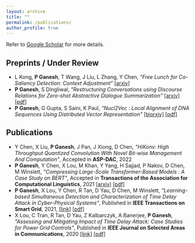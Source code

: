 ```yaml
---
layout: archive
title: ""
permalink: /publications/
author_profile: true
---
```


Refer to [Google Scholar](https://scholar.google.co.in/citations?user=Xd5QJoEAAAAJ&hl=en&oi=ao) for more details.


## Preprints / Under Review

* L Kong, **P Ganesh**, T Wang, J Liu, L Zhang, Y Chen, _"Free Lunch for Co-Saliency Detection: Context Adjustment"_
[\[arxiv\]](https://arxiv.org/abs/2108.02093)
* **P Ganesh**, S Dingliwal, _"Restructuring Conversations using Discourse Relations for Zero-shot Abstractive Dialogue Summarization"_
[\[arxiv\]](https://arxiv.org/abs/1902.01615) [\[pdf\]](http://prakharg24.github.io/files/restructuring.pdf)
* **P Ganesh**, G Gupta, S Saini, K Paul, _"Nucl2Vec : Local Alignment of DNA Sequences Using Distributed Vector Representation"_
[\[biorxiv\]](https://www.biorxiv.org/content/10.1101/401851v2.abstract) [\[pdf\]](http://prakharg24.github.io/files/nucl2vec.pdf)

## Publications


* Y Chen, X Liu, **P Ganesh**, J Pan, J Xiong, D Chen, _"HiKonv: High Throughput Quantized Convolution With Novel Bit-wise Management And Computation"_, Accepted in **ASP-DAC**, 2022
* **P Ganesh**, Y Chen, X Lou, M Khan, Y Yang, H Sajjad, P Nakov, D Chen, M Winslett, _"Compressing Large-Scale Transformer-Based Models : A Case Study on BERT"_, Accepted in **Transactions of the Association for Computational Linguistics**, 2021
[\[arxiv\]](https://arxiv.org/abs/2002.11985) [\[pdf\]](http://prakharg24.github.io/files/bert_compression.pdf)
* **P Ganesh**, X Lou, Y Chen, R Tan, D Yau, D Chen, M Winslett, _"Learning-based Simultaneous Detection and Characterization of Time Delay Attack in Cyber-Physical Systems"_, Published in **IEEE Transactions on Smart Grid**, 2021,
[\[link\]](https://ieeexplore.ieee.org/abstract/document/9352977) [\[pdf\]](http://prakharg24.github.io/files/learning_cps.pdf)
* X Lou, C Tran, R Tan, D Yau, Z Kalbarczyk, A Banerjee, **P Ganesh**, _"Assessing and Mitigating Impact of Time Delay Attack: Case Studies for Power Grid Controls"_,  Published in **IEEE Journal on Selected Areas in Communications**, 2020
[\[link\]](https://ieeexplore.ieee.org/abstract/document/8892729) [\[pdf\]](http://prakharg24.github.io/files/assessing_cps.pdf)
